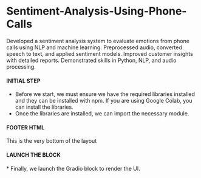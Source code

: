 # Sentiment-Analysis-Using-Phone-Calls
Developed a sentiment analysis system to evaluate emotions from  phone calls using NLP and machine learning. Preprocessed audio,  converted speech to text, and applied sentiment models. Improved  customer insights with detailed reports. Demonstrated skills in Python,  NLP, and audio processing.

<h4>INITIAL STEP</h4>

* Before we start, we must ensure we have the required libraries installed and they can be installed with npm. If you are using Google Colab, you can install the libraries.
* Once the libraries are installed, we can import the necessary module.

<h4>FOOTER HTML</h4>
This is the very bottom of the layout

<h4>LAUNCH THE BLOCK </h4>
* Finally, we launch the Gradio block to render the UI.
